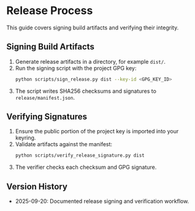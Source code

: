# Release Process

This guide covers signing build artifacts and verifying their integrity.

## Signing Build Artifacts

1. Generate release artifacts in a directory, for example `dist/`.
2. Run the signing script with the project GPG key:
   ```bash
   python scripts/sign_release.py dist --key-id <GPG_KEY_ID>
   ```
3. The script writes SHA256 checksums and signatures to `release/manifest.json`.

## Verifying Signatures

1. Ensure the public portion of the project key is imported into your keyring.
2. Validate artifacts against the manifest:
   ```bash
   python scripts/verify_release_signature.py dist
   ```
3. The verifier checks each checksum and GPG signature.

## Version History

- 2025-09-20: Documented release signing and verification workflow.
